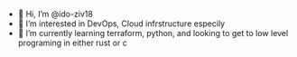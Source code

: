 - 👋 Hi, I’m @ido-ziv18
- 👀 I’m interested in DevOps, Cloud infrstructure especily
- 🌱 I’m currently learning terraform, python, and looking to get to low level programing in either rust or c 

<!---
ido-ziv18/ido-ziv18 is a ✨ special ✨ repository because its `README.md` (this file) appears on your GitHub profile.
You can click the Preview link to take a look at your changes.
--->
